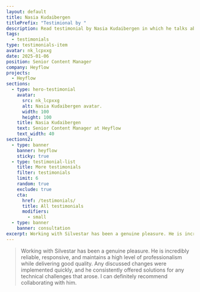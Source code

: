 ```yaml
---
layout: default
title: Nasia Kudaibergen
titlePrefix: "Testimional by "
description: Read testimonial by Nasia Kudaibergen in which he talks about his positive experience in working with Silvestar Bistrović.
tags:
  - testimonials
type: testimonials-item
avatar: nk_lcpxxg
date: 2025-01-06
position: Senior Content Manager
company: Heyflow
projects:
  - Heyflow
sections:
  - type: hero-testimonial
    avatar:
      src: nk_lcpxxg
      alt: Nasia Kudaibergen avatar.
      width: 100
      height: 100
    title: Nasia Kudaibergen
    text: Senior Content Manager at Heyflow
    text_width: 40
sections2:
  - type: banner
    banner: heyflow
    sticky: true
  - type: testimonial-list
    title: More testimonials
    filter: testimonials
    limit: 6
    random: true
    exclude: true
    cta:
      href: /testimonials/
      title: All testimonials
      modifiers:
        - small
  - type: banner
    banner: consultation
excerpt: Working with Silvestar has been a genuine pleasure. He is incredibly reliable, responsive...
---
```


> Working with Silvestar has been a genuine pleasure. He is incredibly reliable, responsive, and maintains a high level of professionalism while delivering good quality. Any discussed changes were implemented quickly, and he consistently offered solutions for any technical challenges that arose. I can definitely recommend collaborating with him.
